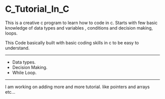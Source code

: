 # C_Tutorial_In_C
This is a creative c program to learn how to code in c. Starts with few basic knowledge of data types and variables , conditions and decision making, loops.  

This Code basically built with basic coding skills in c to be easy to understand.
**********************************************************************************
* Data types.
* Decision Making.
* While Loop.
**********************************************************************************
I am working on adding more and more tutorial. like pointers and arrays etc...
